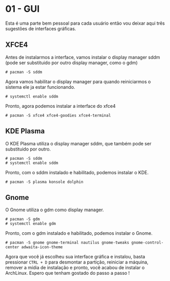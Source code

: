 # 01 - GUI

Esta é uma parte bem pessoal para cada usuário então vou deixar aqui três sugestões de interfaces gráficas.

## XFCE4

Antes de instalarmos a interface, vamos instalar o display manager sddm (pode ser substituido por outro display manager, como o gdm)

```console
# pacman -S sddm
```

Agora vamos habilitar o display manager para quando reiniciarmos o sistema ele ja estar funcionando.

```console
# systemctl enable sddm
```

Pronto, agora podemos instalar a interface do xfce4

```console
# pacman -S xfce4 xfce4-goodies xfce4-terminal
```

## KDE Plasma

O KDE Plasma utiliza o display manager sddm, que também pode ser substituido por outro.

```console
# pacman -S sddm
# systemctl enable sddm
```

Pronto, com o sddm instalado e habilitado, podemos instalar o KDE.

```console
# pacman -S plasma konsole dolphin
```

## Gnome

O Gnome utiliza o gdm como display manager.

```console
# pacman -S gdm
# systemctl enable gdm
```

Pronto, com o gdm instalado e habilitado, podemos instalar o Gnome.

```console
# pacman -S gnome gnome-terminal nautilus gnome-tweaks gnome-control-center adwaita-icon-theme
```

Agora que você já escolheu sua interface gráfica e instalou, basta pressionar `CTRL + D` para desmontar a partição, reiniciar a máquina, remover a mídia de instalação e pronto, você acabou de instalar o ArchLinux. Espero que tenham gostado do passo a passo !
